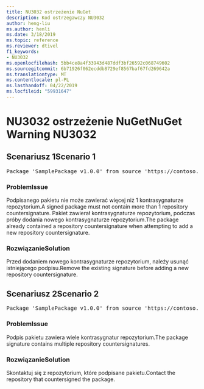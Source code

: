 ```yaml
---
title: NU3032 ostrzeżenie NuGet
description: Kod ostrzegawczy NU3032
author: heng-liu
ms.author: henli
ms.date: 3/18/2019
ms.topic: reference
ms.reviewer: dtivel
f1_keywords:
- NU3032
ms.openlocfilehash: 5bb4ce8a4f33943d487ddf3bf26592c068749602
ms.sourcegitcommit: 6b71926f062ecddb8729ef8567baf67fd269642a
ms.translationtype: MT
ms.contentlocale: pl-PL
ms.lasthandoff: 04/22/2019
ms.locfileid: "59931647"
---
```

# <a name="nuget-warning-nu3032"></a><span data-ttu-id="7fd7c-103">NU3032 ostrzeżenie NuGet</span><span class="sxs-lookup"><span data-stu-id="7fd7c-103">NuGet Warning NU3032</span></span>

## <a name="scenario-1"></a><span data-ttu-id="7fd7c-104">Scenariusz 1</span><span class="sxs-lookup"><span data-stu-id="7fd7c-104">Scenario 1</span></span>

<pre>Package 'SamplePackage v1.0.0' from source 'https://contoso.com/index.json': The package already contains a repository countersignature. Please remove the existing signature before adding a new repository countersignature.</pre>

### <a name="issue"></a><span data-ttu-id="7fd7c-105">Problem</span><span class="sxs-lookup"><span data-stu-id="7fd7c-105">Issue</span></span>

<span data-ttu-id="7fd7c-106">Podpisanego pakietu nie może zawierać więcej niż 1 kontrasygnaturze repozytorium.</span><span class="sxs-lookup"><span data-stu-id="7fd7c-106">A signed package must not contain more than 1 repository countersignature.</span></span> <span data-ttu-id="7fd7c-107">Pakiet zawierał kontrasygnaturze repozytorium, podczas próby dodania nowego kontrasygnaturze repozytorium.</span><span class="sxs-lookup"><span data-stu-id="7fd7c-107">The package already contained a repository countersignature when attempting to add a new repository countersignature.</span></span>


### <a name="solution"></a><span data-ttu-id="7fd7c-108">Rozwiązanie</span><span class="sxs-lookup"><span data-stu-id="7fd7c-108">Solution</span></span>

<span data-ttu-id="7fd7c-109">Przed dodaniem nowego kontrasygnaturze repozytorium, należy usunąć istniejącego podpisu.</span><span class="sxs-lookup"><span data-stu-id="7fd7c-109">Remove the existing signature before adding a new repository countersignature.</span></span>



## <a name="scenario-2"></a><span data-ttu-id="7fd7c-110">Scenariusz 2</span><span class="sxs-lookup"><span data-stu-id="7fd7c-110">Scenario 2</span></span>

<pre>Package 'SamplePackage v1.0.0' from source 'https://contoso.com/index.json': The package signature contains multiple repository countersignatures.</pre>

### <a name="issue"></a><span data-ttu-id="7fd7c-111">Problem</span><span class="sxs-lookup"><span data-stu-id="7fd7c-111">Issue</span></span>

<span data-ttu-id="7fd7c-112">Podpis pakietu zawiera wiele kontrasygnatur repozytorium.</span><span class="sxs-lookup"><span data-stu-id="7fd7c-112">The package signature contains multiple repository countersignatures.</span></span>


### <a name="solution"></a><span data-ttu-id="7fd7c-113">Rozwiązanie</span><span class="sxs-lookup"><span data-stu-id="7fd7c-113">Solution</span></span>

<span data-ttu-id="7fd7c-114">Skontaktuj się z repozytorium, które podpisane pakietu.</span><span class="sxs-lookup"><span data-stu-id="7fd7c-114">Contact the repository that countersigned the package.</span></span>